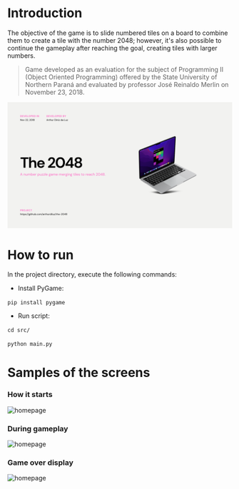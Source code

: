 # Introduction
The objective of the game is to slide numbered tiles on a board to combine them to create a tile with the number 2048; however, it's also possible to continue the gameplay after reaching the goal, creating tiles with larger numbers.

>Game developed as an evaluation for the subject of Programming II (Object Oriented Programming) offered by the State University of Northern Paraná and evaluated by professor José Reinaldo Merlin on November 23, 2018.

![](./src/img/banner.png)


# How to run
In the project directory, execute the following commands:
- Install PyGame:

`pip install pygame`

- Run script:

`cd src/`

`python main.py`

# Samples of the screens

### How it starts
![homepage](./images/start.png)

### During gameplay
![homepage](./images/playing.png)

### Game over display
![homepage](./images/game_over.png)
